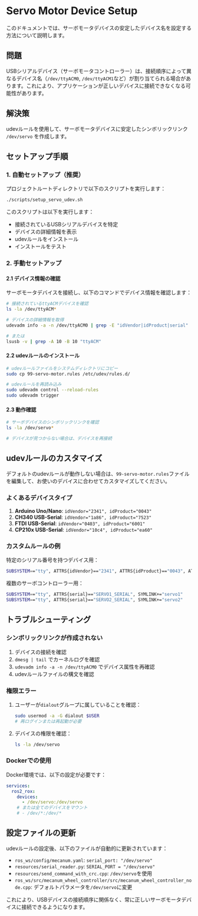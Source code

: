 # Servo Motor Device Setup

このドキュメントでは、サーボモータデバイスの安定したデバイス名を設定する方法について説明します。

## 問題

USBシリアルデバイス（サーボモータコントローラー）は、接続順序によって異なるデバイス名（`/dev/ttyACM0`, `/dev/ttyACM1`など）が割り当てられる場合があります。これにより、アプリケーションが正しいデバイスに接続できなくなる可能性があります。

## 解決策

udevルールを使用して、サーボモータデバイスに安定したシンボリックリンク `/dev/servo` を作成します。

## セットアップ手順

### 1. 自動セットアップ（推奨）

プロジェクトルートディレクトリで以下のスクリプトを実行します：

```bash
./scripts/setup_servo_udev.sh
```

このスクリプトは以下を実行します：
- 接続されているUSBシリアルデバイスを特定
- デバイスの詳細情報を表示
- udevルールをインストール
- インストールをテスト

### 2. 手動セットアップ

#### 2.1 デバイス情報の確認

サーボモータデバイスを接続し、以下のコマンドでデバイス情報を確認します：

```bash
# 接続されているttyACMデバイスを確認
ls -la /dev/ttyACM*

# デバイスの詳細情報を取得
udevadm info -a -n /dev/ttyACM0 | grep -E "idVendor|idProduct|serial"

# または
lsusb -v | grep -A 10 -B 10 "ttyACM"
```

#### 2.2 udevルールのインストール

```bash
# udevルールファイルをシステムディレクトリにコピー
sudo cp 99-servo-motor.rules /etc/udev/rules.d/

# udevルールを再読み込み
sudo udevadm control --reload-rules
sudo udevadm trigger
```

#### 2.3 動作確認

```bash
# サーボデバイスのシンボリックリンクを確認
ls -la /dev/servo*

# デバイスが見つからない場合は、デバイスを再接続
```

## udevルールのカスタマイズ

デフォルトのudevルールが動作しない場合は、`99-servo-motor.rules`ファイルを編集して、お使いのデバイスに合わせてカスタマイズしてください。

### よくあるデバイスタイプ

1. **Arduino Uno/Nano**: `idVendor="2341", idProduct="0043"`
2. **CH340 USB-Serial**: `idVendor="1a86", idProduct="7523"`
3. **FTDI USB-Serial**: `idVendor="0403", idProduct="6001"`
4. **CP210x USB-Serial**: `idVendor="10c4", idProduct="ea60"`

### カスタムルールの例

特定のシリアル番号を持つデバイス用：

```bash
SUBSYSTEM=="tty", ATTRS{idVendor}=="2341", ATTRS{idProduct}=="0043", ATTRS{serial}=="YOUR_SERIAL_NUMBER", SYMLINK+="servo"
```

複数のサーボコントローラー用：

```bash
SUBSYSTEM=="tty", ATTRS{serial}=="SERVO1_SERIAL", SYMLINK+="servo1"
SUBSYSTEM=="tty", ATTRS{serial}=="SERVO2_SERIAL", SYMLINK+="servo2"
```

## トラブルシューティング

### シンボリックリンクが作成されない

1. デバイスの接続を確認
2. `dmesg | tail` でカーネルログを確認
3. `udevadm info -a -n /dev/ttyACM0` でデバイス属性を再確認
4. udevルールファイルの構文を確認

### 権限エラー

1. ユーザーが`dialout`グループに属していることを確認：
   ```bash
   sudo usermod -a -G dialout $USER
   # 再ログインまたは再起動が必要
   ```

2. デバイスの権限を確認：
   ```bash
   ls -la /dev/servo
   ```

### Dockerでの使用

Docker環境では、以下の設定が必要です：

```yaml
services:
  ros2_rox:
    devices:
      - /dev/servo:/dev/servo
    # または全てのデバイスをマウント
    # - /dev/*:/dev/*
```

## 設定ファイルの更新

udevルールの設定後、以下のファイルが自動的に更新されています：

- `ros_ws/config/mecanum.yaml`: `serial_port: "/dev/servo"`
- `resources/serial_reader.py`: `SERIAL_PORT = "/dev/servo"`
- `resources/send_command_with_crc.cpp`: `/dev/servo`を使用
- `ros_ws/src/mecanum_wheel_controller/src/mecanum_wheel_controller_node.cpp`: デフォルトパラメータを`/dev/servo`に変更

これにより、USBデバイスの接続順序に関係なく、常に正しいサーボモータデバイスに接続できるようになります。